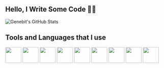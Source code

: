 ## Hello, I Write Some Code 👨‍💻
![Genebit's GitHub Stats](https://github-readme-stats.vercel.app/api?username=genebit\&show_icons=true\&title_color=fff\&icon_color=79ff97\&text_color=9f9f9f\&bg_color=151515)

## Tools and Languages that I use

<code><a href="https://www.flutter.dev/" target="_blank"><img height="50" src="https://www.vectorlogo.zone/logos/mongodb/mongodb-ar21.svg"></a></code>
<code><a href="https://www.flutter.dev/" target="_blank"><img height="50" src="https://www.vectorlogo.zone/logos/firebase/firebase-ar21.svg"></a></code>
<code><a href="https://www.flutter.dev/" target="_blank"><img height="50" src="https://www.vectorlogo.zone/logos/flutterio/flutterio-ar21.svg"></a></code>
<code><a href="https://www.python.org/" target="_blank"><img height="50" src="https://www.vectorlogo.zone/logos/python/python-ar21.svg"></a></code>
<code><a href="https://www.laravel.com/" target="_blank"><img height="50" src="https://www.vectorlogo.zone/logos/laravel/laravel-ar21.svg"></a></code>
<code><a href="https://docs.microsoft.com/tr-tr/dotnet/welcome" target="_blank"><img height="50" src="https://www.vectorlogo.zone/logos/dotnet/dotnet-ar21.svg"></a></code>
<code><a href="https://java.com" target="_blank"><img height="50" src="https://www.vectorlogo.zone/logos/java/java-ar21.svg"></a></code>
<code><a href="https://git-scm.com/" target="_blank"><img height="50" src="https://www.vectorlogo.zone/logos/git-scm/git-scm-ar21.svg"></a></code>
<code><a href="https://www.php.net/" target="_blank"><img height="50" src="https://www.vectorlogo.zone/logos/php/php-ar21.svg"></a></code>
